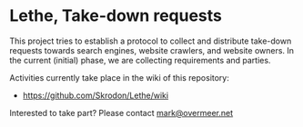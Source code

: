 # Lethe, Take-down requests

This project tries to establish a protocol to collect and distribute take-down requests towards
search engines, website crawlers, and website owners.  In the current (initial) phase, we are
collecting requirements and parties.

Activities currently take place in the wiki of this repository:

  * https://github.com/Skrodon/Lethe/wiki

Interested to take part?  Please contact mark@overmeer.net
